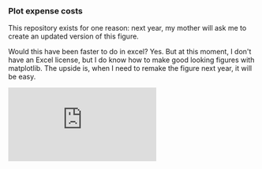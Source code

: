 ### Plot expense costs

This repository exists for one reason: next year, my mother will
ask me to create an updated version of this figure.

Would this have been faster to do in excel? Yes.
But at this moment, I don't have an Excel license, but I
do know how to make good looking figures with matplotlib.
The upside is, when I need to remake the figure next year,
it will be easy.

![A plot of hoa expenses](https://github.com/dmnielsen/hoa_association/blob/master/2017_plot.pdf)

